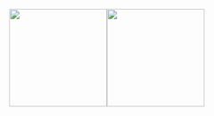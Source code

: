 <img src='https://github-readme-stats.vercel.app/api?username=Sophoca&count_private=true&show_icons=true' height='175px'/><img src='https://github-readme-stats.vercel.app/api/top-langs/?username=Sophoca&layout=compact&langs_count=6' height='175px'/>

<!--
**Sophoca/Sophoca** is a ✨ _special_ ✨ repository because its `README.md` (this file) appears on your GitHub profile.

Here are some ideas to get you started:

- 🔭 I’m currently working on ...
- 🌱 I’m currently learning ...
- 👯 I’m looking to collaborate on ...
- 🤔 I’m looking for help with ...
- 💬 Ask me about ...
- 📫 How to reach me: ...
- 😄 Pronouns: ...
- ⚡ Fun fact: ...
-->
